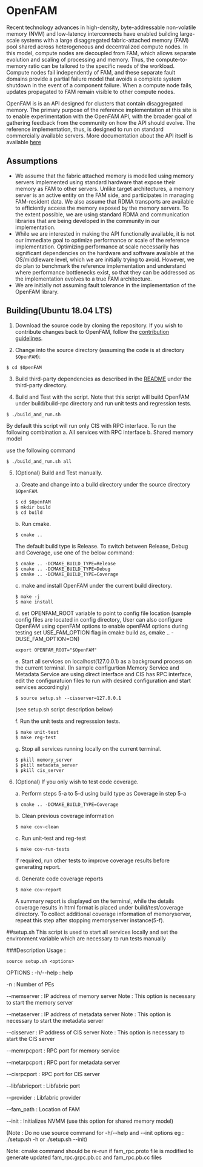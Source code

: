 # OpenFAM
Recent technology advances in high-density, byte-addressable non-volatile memory (NVM) and low-latency interconnects have enabled building large-scale systems with a large disaggregated fabric-attached memory (FAM) pool shared across heterogeneous and decentralized compute nodes. In this model, compute nodes are decoupled from FAM, which allows separate evolution and scaling of processing and memory. Thus, the compute-to-memory ratio can be tailored to the specific needs of the workload. Compute nodes fail independently of FAM, and these separate fault domains provide a partial failure model that avoids a complete system shutdown in the event of a component failure. When a compute node fails, updates propagated to FAM remain visible to other compute nodes.

OpenFAM is is an API designed for clusters that contain disaggregated memory. The primary purpose of the reference implementation at this site is to enable experimentation with the OpenFAM API, with the broader goal of gathering feedback from the community on how the API should evolve. The reference implementation, thus, is designed to run on standard commercially available servers. More documentation about the API itself is available [here](https://openfam.github.io/)

## Assumptions
* We assume that the fabric attached memory is modelled using memory servers implemented using standard hardware that expose their memory as FAM to other servers. Unlike target architectures, a memory server is an active entity on the FAM side, and participates in managing FAM-resident data. We also assume that RDMA transports are available to efficiently access the memory exposed by the memory servers. To the extent possible, we are using standard RDMA and communication libraries that are being developed in the community in our implementation.
* While we are interested in making the API functionally available, it is not our immediate goal to optimize performance or scale of the reference implementation. Optimizing performance at scale necessarily has significant dependencies on the hardware and software available at the OS/middleware level, which we are initially trying to avoid. However, we do plan to benchmark the reference implementation and understand where performance bottlenecks exist, so that they can be addressed as the implementation evolves to a true FAM architecture.
* We are initially not assuming fault tolerance in the implementation of the OpenFAM library.


## Building(Ubuntu 18.04 LTS)

1. Download the source code by cloning the repository. If you wish to contribute changes back to OpenFAM, follow the [contribution guidelines](https://github.com/OpenFAM/OpenFAM/blob/master/CONTRIBUTING.md).

2. Change into the source directory (assuming the code is at directory ```$OpenFAM```):

```
$ cd $OpenFAM
```

3. Build third-party dependencies as described in the [README](https://github.com/OpenFAM/OpenFAM/tree/master/third-party) under the third-party directory.


4. Build and Test with the script.
   Note that this script will build OpenFAM under build/build-rpc directory and run unit tests and regression tests.

 ```
 $ ./build_and_run.sh
 ```
   By default this script will run only CIS with RPC interface. To run the following combination
   a. All services with RPC interface
   b. Shared memory model

   use the following command

 ```
 $ ./build_and_run.sh all
 ```

5. (Optional) Build and Test manually.

   a. Create and change into a build directory under the source directory ```$OpenFAM```.

    ```
    $ cd $OpenFAM
    $ mkdir build
    $ cd build
    ```

   b. Run cmake.

    ```
    $ cmake ..
    ```

    The default build type is Release. To switch between Release, Debug and Coverage, use one of the below command:

    ```
    $ cmake .. -DCMAKE_BUILD_TYPE=Release
    $ cmake .. -DCMAKE_BUILD_TYPE=Debug
    $ cmake .. -DCMAKE_BUILD_TYPE=Coverage
    ```

   c. make and install OpenFAM under the current build directory.

    ```
    $ make -j
    $ make install
    ```

   d. set OPENFAM_ROOT variable to point to config file location
      (sample config files are located in config directory, User can also configure OpenFAM using openFAM options
	   to enable openFAM options during testing set USE_FAM_OPTION flag in cmake build as, cmake .. -DUSE_FAM_OPTION=ON)

	```
	export OPENFAM_ROOT="$OpenFAM"
	```

   e. Start all services on localhost(127.0.0.1) as a background process on the current terminal.
      (In sample configurtion Memory Service and  Metadata Service are using direct interface and CIS has RPC interface,
	   edit the configuratuion files to run with desired configuration and start services accordingly)

    ```
    $ source setup.sh --cisserver=127.0.0.1
    ```
    (see setup.sh script description below)

   f. Run the unit tests and regresssion tests.

    ```
    $ make unit-test
    $ make reg-test
    ```

   g. Stop all services running locally on the current terminal.

    ```
    $ pkill memory_server
	$ pkill metadata_server
	$ pkill cis_server
    ```


6. (Optional) If you only wish to test code coverage.

   a. Perform steps 5-a to 5-d using build type as Coverage in step 5-a

    ```
    $ cmake .. -DCMAKE_BUILD_TYPE=Coverage
    ```

   b. Clean previous coverage information

    ```
    $ make cov-clean
    ```

   c. Run unit-test and reg-test

    ```
    $ make cov-run-tests
    ```

    If required, run other tests to improve coverage results before generating report.

   d. Generate code coverage reports

    ```
    $ make cov-report
    ```
    A summary report is displayed on the terminal, while the details coverage results in html format is placed under build/test/coverage directory.
    To collect additional coverage information of memoryserver, repeat this step after stopping memoryserver instance(5-f).

##setup.sh
This script is used to start all services locally and set the environment variable which are necessary to run tests manually

###Description
Usage :

	source setup.sh <options>

OPTIONS :
  -h/--help       : help

  -n              : Number of PEs

  --memserver     : IP address of memory server
                    Note : This option is necessary to start the memory server

  --metaserver    : IP address of metadata server
                    Note : This option is necessary to start the metadata server

  --cisserver     : IP address of CIS server
                    Note : This option is necessary to start the CIS server

  --memrpcport    : RPC port for memory service

  --metarpcport   : RPC port for metadata server

  --cisrpcport    : RPC port for CIS server

  --libfabricport : Libfabric port

  --provider      : Libfabric provider

  --fam_path      : Location of FAM

  --init          : Initializes NVMM (use this option for shared memory model)

(Note : Do no use source command for -h/--help and --init options eg : ./setup.sh -h or ./setup.sh --init)


Note: cmake command should be re-run if fam\_rpc.proto file is modified to generate updated fam\_rpc.grpc.pb.cc and fam_rpc.pb.cc files
